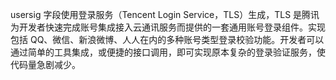 usersig 字段使用登录服务（Tencent Login Service，TLS）生成，TLS 是腾讯为开发者快速完成账号集成接入云通讯服务而提供的一套通用账号登录组件。实现包括 QQ、微信、新浪微博、人人在内的多种账号类型登录校验功能。开发者可以通过简单的工具集成，或便捷的接口调用，即可实现原本复杂的登录验证服务，使代码量急剧减少。
  
